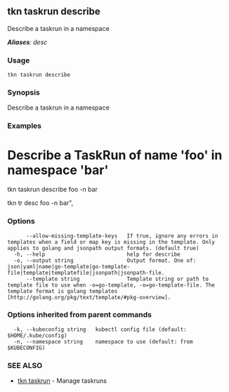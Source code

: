 ## tkn taskrun describe

Describe a taskrun in a namespace

***Aliases**: desc*

### Usage

```
tkn taskrun describe
```

### Synopsis

Describe a taskrun in a namespace

### Examples


# Describe a TaskRun of name 'foo' in namespace 'bar'
tkn taskrun describe foo -n bar

tkn tr desc foo -n bar",


### Options

```
      --allow-missing-template-keys   If true, ignore any errors in templates when a field or map key is missing in the template. Only applies to golang and jsonpath output formats. (default true)
  -h, --help                          help for describe
  -o, --output string                 Output format. One of: json|yaml|name|go-template|go-template-file|template|templatefile|jsonpath|jsonpath-file.
      --template string               Template string or path to template file to use when -o=go-template, -o=go-template-file. The template format is golang templates [http://golang.org/pkg/text/template/#pkg-overview].
```

### Options inherited from parent commands

```
  -k, --kubeconfig string   kubectl config file (default: $HOME/.kube/config)
  -n, --namespace string    namespace to use (default: from $KUBECONFIG)
```

### SEE ALSO

* [tkn taskrun](tkn_taskrun.md)	 - Manage taskruns

